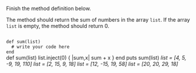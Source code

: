 Finish the method definition below.

The method should return the sum of numbers in the array `list`. If the array `list` is empty, the method should return 0.

<codeblock language="ruby" type="exercise" testMode="multipleInput">
<code>
def sum(list)
  # write your code here
end
</code>

<solution>
def sum(list)
  list.inject(0) { |sum,x| sum + x }
end
</solution>

<testcases>
<caller>
puts sum(list)
</caller>
<testcase>
<i>
list = [4, 5, -9, 19, 110]
</i>
</testcase>
<testcase>
<i>
list = [2, 15, 9, 18]
</i>
</testcase>
<testcase>
<i>
list = [12, -15, 19, 58]
</i>
</testcase>
<testcase>
<i>
list = [20, 20, 29, 18]
</i>
</testcase>
</testcases>
</codeblock>